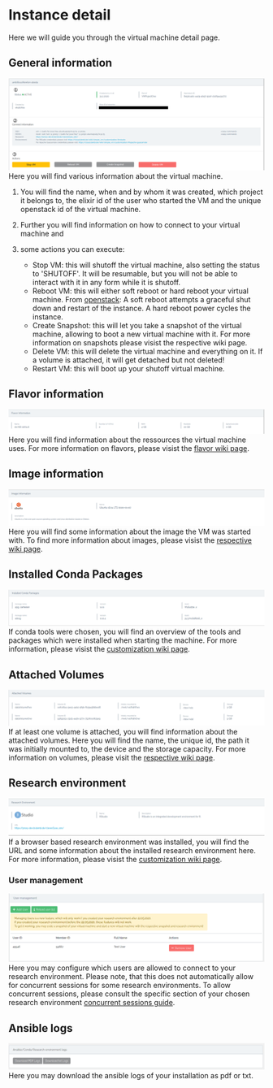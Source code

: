 # Instance detail
Here we will guide you through the virtual machine detail page.

## General information
![general](./img/instance_detail/detail_general.png)
Here you will find various information about the virtual machine.  

1. You will find the name, when and by whom it was created, which project it belongs to, the elixir id of the user who 
started the VM and the unique openstack id of the virtual machine.  

2. Further you will find information on how to connect to your virtual machine and  

3. some actions you can execute:  
    * Stop VM: this will shutoff the virtual machine, also setting the status to 'SHUTOFF'. It will be resumable, 
    but you will not be able to interact with it in any form while it is shutoff.  
    * Reboot VM: this will either soft reboot or hard reboot your virtual machine. From 
    [openstack](https://docs.openstack.org/mitaka/user-guide/cli_reboot_an_instance.html): A soft reboot attempts a 
    graceful shut down and restart of the instance. A hard reboot power cycles the instance.  
    * Create Snapshot: this will let you take a snapshot of the virtual machine, allowing to boot a new virtual 
    machine with it. For more information on snapshots please visist the respective wiki page.  
    * Delete VM: this will delete the virtual machine and everything on it. If a volume is attached, it will 
    get detached but not deleted!  
    * Restart VM: this will boot up your shutoff virtual machine.  
## Flavor information
![flavor](./img/instance_detail/detail_flavor.png)
Here you will find information about the ressources the virtual machine uses. For more information on flavors, 
please visist the [flavor wiki page](../Concept/flavors.md).
## Image information
![image](./img/instance_detail/detail_image.png)
Here you will find some information about the image the VM was started with. To find more information about images, 
please visist the [respective wiki page](./snapshots.md).
## Installed Conda Packages
![conda](./img/instance_detail/detail_conda.png)
If conda tools were chosen, you will find an overview of the tools and packages which were installed when starting the 
machine. For more information, please visist the [customization wiki page](./customization.md#conda).
## Attached Volumes
![volumes](./img/instance_detail/detail_volume.png)
If at least one volume is attached, you will find information about the attached volumes. Here you will find the name, 
the unique id, the path it was initially mounted to, the device and the storage capacity. For more information on volumes, 
please visit the [respective wiki page](./volumes.md).
## Research environment
![resenv](./img/instance_detail/detail_resenv.png)
If a browser based research environment was installed, you will find the URL and some information about the installed 
research environment here. For more information, please visist the [customization wiki page](./customization.md#research-environments).
### User management
![user_management](./img/instance_detail/user_management.png)
Here you may configure which users are allowed to connect to your research environment. Please note, that this does not
automatically allow for concurrent sessions for some research environments. To allow concurrent sessions, please consult
the specific section of your chosen research environment [concurrent sessions guide](./customization.md#research-environments).
## Ansible logs
![ansible_logs](./img/instance_detail/ansible_logs.png)
Here you may download the ansible logs of your installation as pdf or txt.

